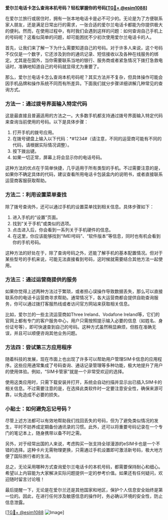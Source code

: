 **爱尔兰电话卡怎么查询本机号码？轻松掌握你的号码[[TG💪+ @esim1088](https://t.me/s/esim1088)]**

在爱尔兰旅行或居住时，拥有一张本地电话卡是必不可少的。无论是为了方便联系家人朋友，还是满足日常出行的需求，一张合适的爱尔兰电话卡都能为你提供极大的便利。然而，在使用过程中，有时我们会遇到这样的问题：如何查询自己手机上的号码呢？这看似简单的问题，却可能困扰不少初次使用爱尔兰电话卡的人。

首先，让我们来了解一下为什么需要知道自己的号码。对于许多人来说，这个号码不仅仅是一个数字，它还涉及到你的通讯记录、短信接收以及各种在线服务的绑定。尤其是在国外，当你需要联系当地的银行、服务商或者紧急情况下拨打急救电话时，准确地知道自己的号码就显得尤为重要了。

那么，爱尔兰电话卡怎么查询本机号码呢？其实方法并不复杂，但具体操作可能会因手机品牌和操作系统不同而有所差异。下面我们就分步骤详细讲解几种常见的查询方式。

### 方法一：通过拨号界面输入特定代码

这是最直接且普遍适用的方法之一。大多数手机都支持通过拨号界面输入特定代码来查询当前使用的号码。以下是具体步骤：

1. 打开手机的拨号应用。
2. 在拨号键盘上输入以下代码：*#1234#（请注意，不同的运营商可能有不同的代码，请根据实际情况调整）。
3. 按下拨出键。
4. 如果一切正常，屏幕上将会显示你的电话号码。

这种方法的优点在于简单快捷，几乎适用于所有类型的手机。不过需要注意的是，如果你不确定具体的代码，建议查看所用电话卡包装盒内的说明书，或者直接联系运营商客服获取帮助。

### 方法二：利用设置菜单查找

除了拨号查询外，还可以通过手机的设置菜单找到相关信息。具体步骤如下：

1. 进入手机的“设置”页面。
2. 找到“关于手机”或类似的选项。
3. 点击进入后，你会看到一系列关于手机硬件的信息。
4. 在这里，你应该能够找到“IMEI号码”、“软件版本”等信息，同时也有机会看到你的手机号码。

这种方法的好处在于，除了查询号码之外，还能了解手机的基本配置情况。但对于某些型号的手机来说，可能无法直接看到号码，这时候就需要结合其他方法一起使用。

### 方法三：通过运营商提供的服务

如果你觉得上述两种方法过于繁琐，或者担心误操作导致数据丢失，那么可以直接联系你的电话卡运营商寻求帮助。通常情况下，各大运营商都会提供自助查询服务，你可以通过拨打客服热线或者访问官方网站来获取相关信息。

比如，爱尔兰的一些主流运营商如Three Ireland、Vodafone Ireland等，它们的官网上都有专门的客户服务中心，用户只需按照提示输入必要的信息（如姓名、身份证号等），即可快速查到自己的号码。这种方式虽然稍显麻烦，但胜在准确无误，并且可以顺便咨询其他业务问题。

### 方法四：尝试第三方应用程序

随着科技的发展，现在市面上也出现了许多可以帮助用户管理SIM卡信息的应用程序。这些应用通常集成了号码查询、通话记录管理等多种功能，极大地提升了用户的使用体验。例如，“SIM卡管家”就是一个非常受欢迎的选择。

使用这类应用时，只需下载安装并打开，系统会自动扫描并显示出已插入SIM卡的相关信息。不过需要注意的是，在选择此类软件时一定要注意安全性，确保来源可靠，以免造成不必要的损失。

### 小贴士：如何避免忘记号码？

尽管上述方法都可以有效地帮助我们找回丢失的号码，但为了避免类似情况的发生，平时不妨养成定期备份通讯录的习惯。此外，还可以将重要号码记录在一个专门的笔记本上，随身携带以备不时之需。

另外，对于经常出国的人来说，考虑购买一张支持全球漫游的eSIM卡也是一个不错的选择。这种卡片无需物理更换，只需通过手机设置即可激活新号码，极大地方便了国际旅行者的生活。

总之，无论采用哪种方式查询爱尔兰电话卡的本机号码，都需要保持耐心和细心。希望以上内容能为大家解决实际问题提供一定的参考价值。如果还有任何疑问，欢迎随时留言讨论哦！

最后提醒一下，无论是在爱尔兰还是其他国家和地区，保护个人信息安全始终是第一位的。因此，在进行任何涉及敏感信息的操作时，务必确认环境的安全性，防止信息泄露。

[[TG💪+ @esim1088](https://t.me/s/esim1088) ![Image](https://i.postimg.cc/4NQfJmqS/Snipaste-2025-05-13-00-14-12.png)]